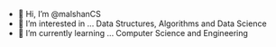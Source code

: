 - 👋 Hi, I’m @malshanCS
- 👀 I’m interested in ... Data Structures, Algorithms and Data Science
- 🌱 I’m currently learning ... Computer Science and Engineering

<!---
malshanCS/malshanCS is a ✨ special ✨ repository because its `README.md` (this file) appears on your GitHub profile.
You can click the Preview link to take a look at your changes.
--->

